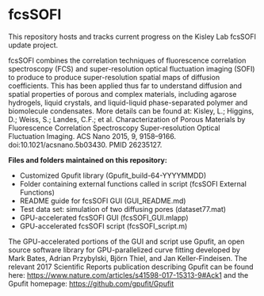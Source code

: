# fcsSOFI

This repository hosts and tracks current progress on the Kisley Lab fcsSOFI update project.

fcsSOFI combines the correlation techniques of fluorescence correlation spectroscopy (FCS) and super-resolution optical fluctuation imaging (SOFI) to produce to produce super-resolution spatial maps of diffusion coefficients. This has been applied thus far to understand diffusion and spatial properties of porous and complex materials, including agarose hydrogels, liquid crystals, and liquid-liquid phase-separated polymer and biomolecule condensates. 
More details can be found at:
Kisley, L.; Higgins, D.; Weiss, S.; Landes, C.F.; et al. Characterization of Porous Materials by Fluorescence Correlation Spectroscopy Super-resolution Optical Fluctuation Imaging. ACS Nano 2015, 9, 9158–9166. doi:10.1021/acsnano.5b03430. PMID 26235127.

**Files and folders maintained on this repository:**
* Customized Gpufit library (Gpufit_build-64-YYYYMMDD)
* Folder containing external functions called in script (fcsSOFI External Functions)
* README guide for fcsSOFI GUI (GUI_README.md)
* Test data set: simulation of two diffusing pores (dataset77.mat)
* GPU-accelerated fcsSOFI GUI (fcsSOFI_GUI.mlapp) 
* GPU-accelerated fcsSOFI script (fcsSOFI_script.m)

The GPU-accelerated portions of the GUI and script use Gpufit, an open source software library for GPU-parallelized curve fitting developed by Mark Bates, Adrian Przybylski, Björn Thiel, and Jan Keller-Findeisen. The relevant 2017 Scientific Reports publication describing Gpufit can be found here: https://www.nature.com/articles/s41598-017-15313-9#Ack1 and the Gpufit homepage: https://github.com/gpufit/Gpufit
